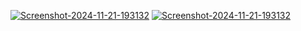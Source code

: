 <a href="https://ibb.co.com/Z6ggSg3"><img src="https://i.ibb.co.com/3yFFvFw/Screenshot-2024-11-21-193132.png" alt="Screenshot-2024-11-21-193132" border="0" /></a>
<a href="https://ibb.co.com/Z6ggSg3"><img src="https://i.ibb.co.com/3yFFvFw/Screenshot-2024-11-21-193132.png" alt="Screenshot-2024-11-21-193132" border="0" /></a>
